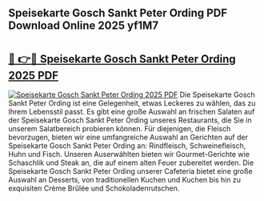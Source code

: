 ## Speisekarte Gosch Sankt Peter Ording PDF Download Online 2025 yf1M7

# <h2><a href="http://gc9jrqw.nevu.top/?p=Speisekarte+Gosch+Sankt+Peter+Ording">🔗 👉🔴 Speisekarte Gosch Sankt Peter Ording 2025 PDF</a></h2>

[![Speisekarte Gosch Sankt Peter Ording 2025 PDF](https://i.imgur.com/dBaPXMq.png)](http://gc9jrqw.nevu.top/?p=Speisekarte+Gosch+Sankt+Peter+Ording)
Die Speisekarte Gosch Sankt Peter Ording ist eine Gelegenheit, etwas Leckeres zu wählen, das zu Ihrem Lebensstil passt. Es gibt eine große Auswahl an frischen Salaten auf der Speisekarte Gosch Sankt Peter Ording unseres Restaurants, die Sie in unserem Salatbereich probieren können. Für diejenigen, die Fleisch bevorzugen, bieten wir eine umfangreiche Auswahl an Gerichten auf der Speisekarte Gosch Sankt Peter Ording an: Rindfleisch, Schweinefleisch, Huhn und Fisch. Unseren Auserwählten bieten wir Gourmet-Gerichte wie Schaschlik und Steak an, die auf einem alten Feuer zubereitet werden. Die Speisekarte Gosch Sankt Peter Ording unserer Cafeteria bietet eine große Auswahl an Desserts, von traditionellen Kuchen und Kuchen bis hin zu exquisiten Crème Brûlée und Schokoladenrutschen.
